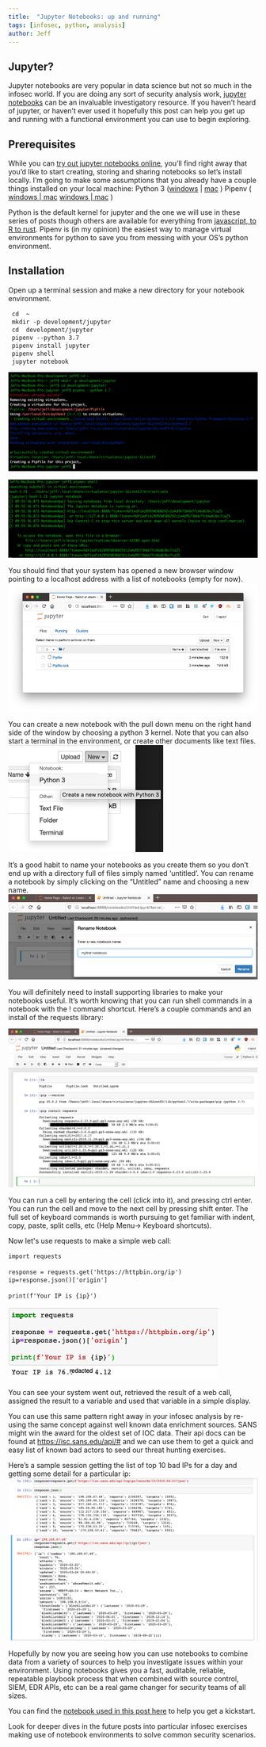 ```yaml
---
title:  "Jupyter Notebooks: up and running"
tags: [infosec, python, analysis]
author: Jeff
---
```

## Jupyter?
Jupyter notebooks are very popular in data science but not so much in the infosec world. If you are doing any sort of security analysis work, [jupyter notebooks](https://jupyter.org/) can be an invaluable investigatory resource. If you haven’t heard of jupyter, or haven’t ever used it hopefully this post can help you get up and running with a functional environment you can use to begin exploring.

## Prerequisites
While you can [try out jupyter notebooks online](https://jupyter.org/try), you’ll find right away that you’d like to start creating, storing and sharing notebooks so let’s install locally. I’m going to make some assumptions that you already have a couple things installed on your local machine:
Python 3 ([windows](https://docs.python-guide.org/starting/install3/win/) | [mac](https://docs.python-guide.org/starting/install3/osx/) )
Pipenv ( [windows | mac](http://thinkdiff.net/python/python-official-pipenv-packaging-tool-for-virtualenv-and-pip-in-mac-and-windows/) [windows | mac](https://docs.python-guide.org/dev/virtualenvs/#virtualenvironments-ref) )

Python is the default kernel for jupyter and the one we will use in these series of posts though others are available for everything from [javascript, to R to rust](https://github.com/jupyter/jupyter/wiki/Jupyter-kernels). Pipenv is (in my opinion) the easiest way to manage virtual environments for python to save you from messing with your OS’s python environment.

## Installation
Open up a terminal session and make a new directory for your notebook environment.

```
 cd  ~
 mkdir -p development/jupyter
 cd  development/jupyter
 pipenv --python 3.7
 pipenv install jupyter
 pipenv shell
 jupyter notebook
```
![initial environment](/assets/jupyter-up-and-running/initial_environment.png)

![initial environment](/assets/jupyter-up-and-running/start_jupyter.png)


You should find that your system has opened a new browser window pointing to a localhost address with a list of notebooks (empty for now).
![new jupyter window](/assets/jupyter-up-and-running/browser_window.png)

You can create a new notebook with the pull down menu on the right hand side of the window by choosing a python 3 kernel. Note that you can also start a terminal in the environment, or create other documents like text files.
![new notebook](/assets/jupyter-up-and-running/new_notebook.png)

It’s a good habit to name your notebooks as you create them so you don’t end up with a directory full of files simply named ‘untitled’. You can rename a notebook by simply clicking on the “Untitled” name and choosing a new name.
![name notebook](/assets/jupyter-up-and-running/rename_notebook.png)

You will definitely need to install supporting libraries to make your notebooks useful. It’s worth knowing that you can run shell commands in a notebook with the ! command shortcut. Here’s a couple commands and an install of the requests library:

![install requests](/assets/jupyter-up-and-running/environment_maintenance.png)

You can run a cell by entering the cell (click into it), and pressing ctrl enter. You can run the cell and move to the next cell by pressing shift enter. The full set of keyboard commands is worth pursuing to get familiar with indent, copy, paste, split cells, etc (Help Menu→ Keyboard shortcuts).


Now let's use requests to make a simple web call:

```
import requests

response = requests.get('https://httpbin.org/ip')
ip=response.json()['origin']

print(f'Your IP is {ip}')
```
![requests call](/assets/jupyter-up-and-running/requests.png)

You can see your system went out, retrieved the result of a web call, assigned the result to a variable and used that variable in a simple display.

You can use this same pattern right away in your infosec analysis by re-using the same concept against well known data enrichment sources. SANS might win the award for the oldest set of IOC data. Their api docs can be found at https://isc.sans.edu/api/# and we can use them to get a quick and easy list of known bad actors to seed our threat hunting exercises.

Here’s a sample session getting the list of top 10 bad IPs for a day and getting some detail for a particular ip:
![requests call](/assets/jupyter-up-and-running/sans_api.png)

Hopefully by now you are seeing how you can use notebooks to combine data from a variety of sources to help you investigate issues within your environment. Using notebooks gives you a fast, auditable, reliable, repeatable playbook process that when combined with source control, SIEM, EDR APIs, etc can be a real game changer for security teams of all sizes.

You can find the [notebook used in this post here](/assets/jupyter_up_and_running.ipynb) to help you get a kickstart.

Look for deeper dives in the future posts into particular infosec exercises making use of notebook environments to solve common security scenarios.

